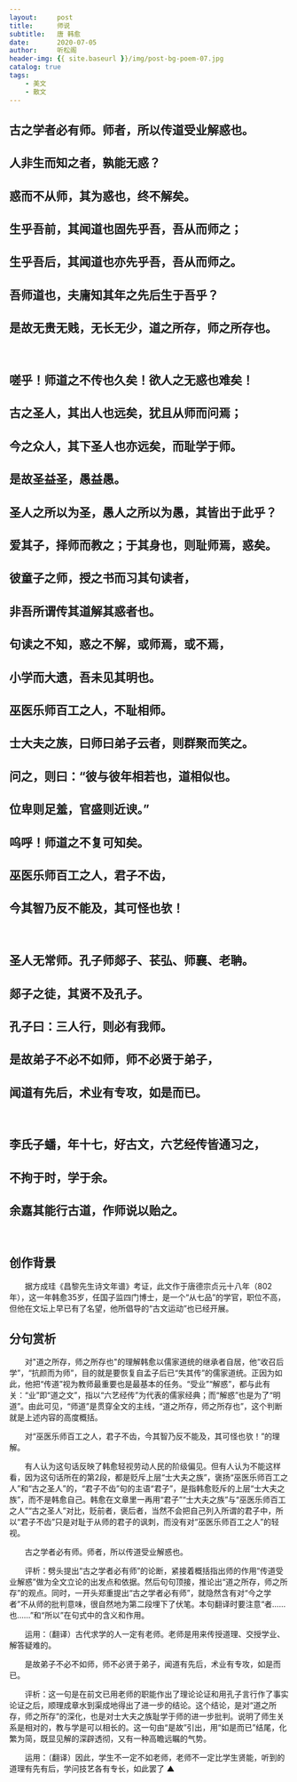 ```yaml
---
layout:     post
title:      师说
subtitle:   唐 韩愈
date:       2020-07-05
author:     听松阁
header-img: {{ site.baseurl }}/img/post-bg-poem-07.jpg
catalog: true
tags:
    - 美文
    - 散文
---
```


## 古之学者必有师。师者，所以传道受业解惑也。
## 人非生而知之者，孰能无惑？
## 惑而不从师，其为惑也，终不解矣。
## 生乎吾前，其闻道也固先乎吾，吾从而师之；
## 生乎吾后，其闻道也亦先乎吾，吾从而师之。
## 吾师道也，夫庸知其年之先后生于吾乎？
## 是故无贵无贱，无长无少，道之所存，师之所存也。

&nbsp;
## 嗟乎！师道之不传也久矣！欲人之无惑也难矣！
## 古之圣人，其出人也远矣，犹且从师而问焉；
## 今之众人，其下圣人也亦远矣，而耻学于师。
## 是故圣益圣，愚益愚。
## 圣人之所以为圣，愚人之所以为愚，其皆出于此乎？
## 爱其子，择师而教之；于其身也，则耻师焉，惑矣。
## 彼童子之师，授之书而习其句读者，
## 非吾所谓传其道解其惑者也。
## 句读之不知，惑之不解，或师焉，或不焉，
## 小学而大遗，吾未见其明也。
## 巫医乐师百工之人，不耻相师。
## 士大夫之族，曰师曰弟子云者，则群聚而笑之。
## 问之，则曰：“彼与彼年相若也，道相似也。
## 位卑则足羞，官盛则近谀。”
## 呜呼！师道之不复可知矣。
## 巫医乐师百工之人，君子不齿，
## 今其智乃反不能及，其可怪也欤！

&nbsp;
## 圣人无常师。孔子师郯子、苌弘、师襄、老聃。
## 郯子之徒，其贤不及孔子。
## 孔子曰：三人行，则必有我师。
## 是故弟子不必不如师，师不必贤于弟子，
## 闻道有先后，术业有专攻，如是而已。
&nbsp;

## 李氏子蟠，年十七，好古文，六艺经传皆通习之，
## 不拘于时，学于余。
## 余嘉其能行古道，作师说以贻之。


&nbsp;
&nbsp;


## 创作背景



　　据方成珪《昌黎先生诗文年谱》考证，此文作于唐德宗贞元十八年（802年），这一年韩愈35岁，任国子监四门博士，是一个“从七品”的学官，职位不高，但他在文坛上早已有了名望，他所倡导的“古文运动”也已经开展。



## 分句赏析



　　对"道之所存，师之所存也"的理解韩愈以儒家道统的继承者自居，他“收召后学”，“抗颜而为师”，目的就是要恢复自孟子后已“失其传”的儒家道统。正因为如此，他把“传道”视为教师最重要也是最基本的任务。“受业”“解惑”，都与此有关：“业”即“道之文”，指以“六艺经传”为代表的儒家经典；而“解惑”也是为了“明道”。由此可见，“师道”是贯穿全文的主线，“道之所存，师之所存也”，这个判断就是上述内容的高度概括。



　　对“巫医乐师百工之人，君子不齿，今其智乃反不能及，其可怪也欤！”的理解。



　　有人认为这句话反映了韩愈轻视劳动人民的阶级偏见。但有人认为不能这样看，因为这句话所在的第2段，都是贬斥上层“士大夫之族”，褒扬“巫医乐师百工之人”和“古之圣人”的，“君子不齿”句的主语“君子”，是指韩愈贬斥的上层“士大夫之族”，而不是韩愈自己。韩愈在文章里一再用“君子”“士大夫之族”与“巫医乐师百工之人”“古之圣人”对比，贬前者，褒后者，当然不会把自己列入所谓的君子中，所以“君子不齿”只是对耻于从师的君子的讽刺，而没有对“巫医乐师百工之人”的轻视。



　　古之学者必有师。师者，所以传道受业解惑也。



　　评析：劈头提出“古之学者必有师”的论断，紧接着概括指出师的作用“传道受业解惑”做为全文立论的出发点和依据。然后句句顶接，推论出“道之所存，师之所存”的观点。同时，一开头郑重提出“古之学者必有师”，就隐然含有对“今之学者”不从师的批判意味，很自然地为第二段埋下了伏笔。本句翻译时要注意“者……也……”和“所以”在句式中的含义和作用。



　　运用：（翻译）古代求学的人一定有老师。老师是用来传授道理、交授学业、解答疑难的。



　　是故弟子不必不如师，师不必贤于弟子，闻道有先后，术业有专攻，如是而已。



　　评析：这一句是在前文已用老师的职能作出了理论论证和用孔子言行作了事实论证之后，顺理成章水到渠成地得出了进一步的结论。这个结论，是对“道之所存，师之所存”的深化，也是对士大夫之族耻学于师的进一步批判。说明了师生关系是相对的，教与学是可以相长的。这一句由“是故”引出，用“如是而已”结尾，化繁为简，既显见解的深辟透彻，又有一种高瞻远瞩的气势。



　　运用：（翻译）因此，学生不一定不如老师，老师不一定比学生贤能，听到的道理有先有后，学问技艺各有专长，如此罢了 ▲
